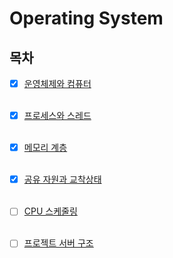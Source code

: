 # Operating System

## 목차

- [x] [운영체제와 컴퓨터](/SelfStudy//윤선희/OS/os_os_and_computer.md)
      <br> <br>

- [x] [프로세스와 스레드](/SelfStudy//윤선희/OS/os_process_and_thread.md)
      <br> <br>

- [x] [메모리 계층](./Memory.md)
      <br> <br>
- [x] [공유 자원과 교착상태](./Shared_resource_and_deadlock.md)
      <br> <br>
- [ ] [CPU 스케줄링]()
  <br> <br>
- [ ] [프로젝트 서버 구조]()
